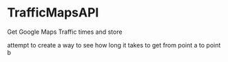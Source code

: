 # TrafficMapsAPI
Get Google Maps Traffic times and store

attempt to create a way to see how long it takes to get from point a to point b 
